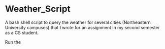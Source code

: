 # Weather_Script
A bash shell script to query the weather for several cities (Northeastern University campuses) that I wrote for an assignment in my second semester as a CS student.

Run the 
